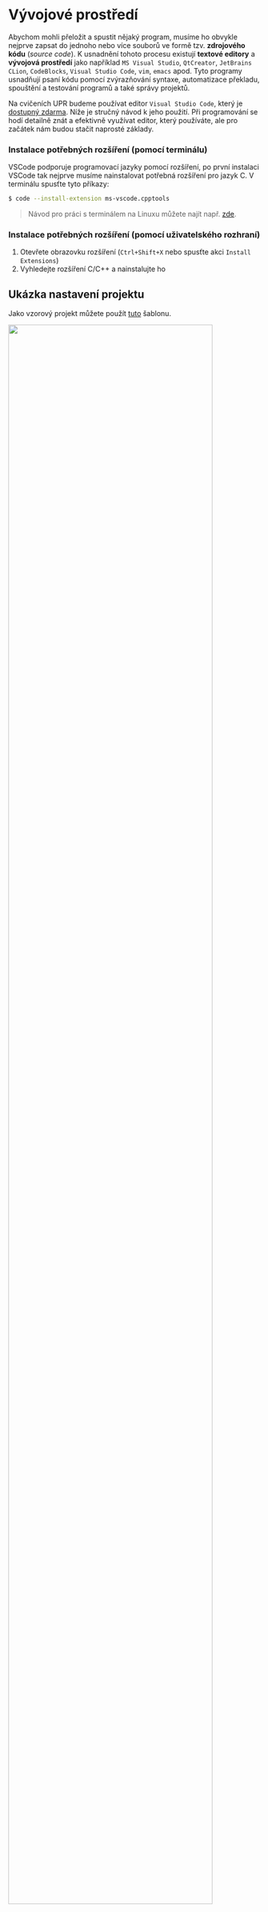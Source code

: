 # Vývojové prostředí
Abychom mohli přeložit a spustit nějaký program, musíme ho obvykle nejprve zapsat do
jednoho nebo více souborů ve formě tzv. **zdrojového kódu** (*source code*). K usnadnění tohoto procesu
existují **textové editory** a **vývojová prostředí** jako například `MS Visual Studio`, `QtCreator`, `JetBrains CLion`,
`CodeBlocks`, `Visual Studio Code`, `vim`, `emacs` apod. Tyto programy usnadňují psaní kódu pomocí zvýrazňování
syntaxe, automatizace překladu, spouštění a testování programů a také správy projektů.

Na cvičeních UPR budeme používat editor `Visual Studio Code`, který je
[dostupný zdarma](https://code.visualstudio.com/). Níže je stručný návod k jeho použití. Při
programování se hodí detailně znát a efektivně využívat editor, který používáte, ale pro začátek
nám budou stačit naprosté základy.

### Instalace potřebných rozšíření (pomocí terminálu)
VSCode podporuje programovací jazyky pomocí rozšíření, po první instalaci VSCode
tak nejprve musíme nainstalovat potřebná rozšíření pro jazyk C. V terminálu spusťte tyto příkazy:

```bash
$ code --install-extension ms-vscode.cpptools
```

> Návod pro práci s terminálem na Linuxu můžete najít např. [zde](https://wiki.ubuntu.cz/syst%C3%A9m/p%C5%99%C3%ADkazov%C3%A1_%C5%99%C3%A1dka/termin%C3%A1l).

### Instalace potřebných rozšíření (pomocí uživatelského rozhraní)
1. Otevřete obrazovku rozšíření (`Ctrl+Shift+X` nebo spusťte akci `Install Extensions`)
2. Vyhledejte rozšíření C/C++ a nainstalujte ho

## Ukázka nastavení projektu
Jako vzorový projekt můžete použít [tuto](https://github.com/geordi/upr-course/tree/master/faq/vscode-template-project)
šablonu.

<img src="https://raw.githubusercontent.com/geordi/upr-course/master/assets/images/vsc_first_run.gif" width="90%"/>

### Užitečné zkratky 
- Spustit program - `F5`
- Naformátovat kód - `Ctrl + Shift + I`
- Zobrazit vyhledávač akcí - `Ctrl + Shift + P`
